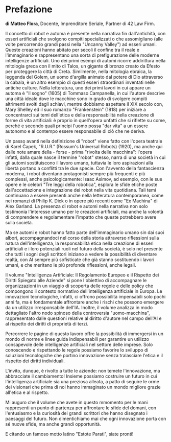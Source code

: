 # Prefazione

**di Matteo Flora**, Docente, Imprenditore Seriale, Partner di 42 Law Firm.  

Il concetto di robot e automa è presente nella narrativa fin dall'antichità, con esseri artificiali che svolgono compiti specializzati o che assomigliano (alle volte percorrendo grandi passi nella "Uncanny Valley") ad esseri umani. Queste creazioni hanno abitato per secoli il confine tra il reale e l'immaginario e rappresentano una sorta di prefigurazione delle moderne intelligenze artificiali.
Uno dei primi esempi di automi ricorre addirittura nella mitologia greca con il mito di Talos, un gigante di bronzo creato da Efesto per proteggere la città di Creta. Similmente, nella mitologia ebraica, la leggenda del Golem, un uomo d'argilla animato dal potere di Dio attraverso la cabala, è un altro esempio di questi esseri straordinari inventati nelle antiche culture.
Nella letteratura, uno dei primi lavori in cui appare un automa è "Il sogno" (1605) di Tommaso Campanella, in cui l'autore descrive una città ideale dove le macchine sono in grado di svolgere compiti altrimenti svolti dagli schiavi, mentre dobbiamo aspettare il XIX secolo con, Mary Shelley ed il suo romanzo "Frankenstein" (1818) per iniziare a concentrarci sui temi dell'etica e della responsabilità nella creazione di forme di vita artificiali: è proprio in quell'opera unfatti che si riflette su come, perché e secondo quali principi l'uomo possa "dar vita" a un essere autonomo e al contempo essere responsabile di ciò che ne deriva.

Un passo avanti nella definizione di "robot" viene fatto con l'opera teatrale di Karel Čapek, "R.U.R." (Rossum's Universal Robots) (1920), ma anche qui dalle note amare della - forse - prima "rivolta delle macchina": l'opera infatti, dalla quale nasce il termine "robot" stesso, narra di una società in cui gli automi sostituiscono il lavoro umano, tuttavia le loro aspirazioni alla libertà portano a conflitti tra le due specie. Con l'avvento della fantascienza moderna, i robot diventano protagonisti sempre più frequenti e più complessi, anche psicologicamente: Isaac Asimov, ad esempio, con le sue opere e le celebri "Tre leggi della robotica", esplora le sfide etiche poste dall'accettazione e integrazione dei robot nella vita quotidiana.
Tali temi continuano a essere presenti anche nella letteratura contemporanea, come nei romanzi di Philip K. Dick o in opere più recenti come "Ex Machina" di Alex Garland. La presenza di robot e automi nella narrativa non solo testimonia l'interesse umano per le creazioni artificiali, ma anche la volontà di comprendere e regolamentare l'impatto che queste potrebbero avere sulla società.

Ma se automi e robot hanno fatto parte dell'immaginario umano sin dai suoi albori, accompagnandoci nel corso della storia attraverso riflessioni sulla natura dell'intelligenza, la responsabilità etica nella creazione di esseri artificiali e i loro potenziali ruoli nel futuro della società, è solo nel presente che tutti i sogni degli scrittori iniziano a vedere la possibilità di diventare realtà, con AI sempre più sofisticate che già stanno sostituendo i lavori umani, e che meritano le più profonde riflessioni, anche legali.

Il volume "Intelligenza Artificiale: Il Regolamento Europeo e il Rispetto dei Diritti Spiegato alle Aziende" si pone l'obiettivo di accompagnare le organizzazioni in un viaggio di scoperta delle regole e delle policy che compongono il contesto normativo dell'intelligenza artificiale in Europa. Le innovazioni tecnologiche, infatti, ci offrono possibilità impensabili solo pochi anni fa, ma è fondamentale affrontare anche i rischi che possono emergere da un utilizzo irresponsabile dell'IA. Inoltre, il volume analizza in modo dettagliato l'altro nodo spinoso della controversia "uomo-macchina", rappresentato dalle questioni relative al diritto d'autore nel campo dell'AI e al rispetto dei diritti di proprietà di terzi. 

Percorrere le pagine di questo lavoro offre la possibilità di immergersi in un mondo di norme e linee guida indispensabili per garantire un utilizzo consapevole delle intelligenze artificiali nel settore delle imprese. Solo conoscendo e rispettando le regole possiamo favorire lo sviluppo di soluzioni tecnologiche che portino innovazione senza tralasciare l'etica e il rispetto dei diritti individuali.

L'invito, dunque, è rivolto a tutte le aziende: non temete l'innovazione, ma abbracciate il cambiamento! Insieme possiamo costruire un futuro in cui l'intelligenza artificiale sia una preziosa alleata, a patto di seguire le orme dei visionari che prima di noi hanno immaginato un mondo migliore grazie all'etica e al rispetto.

Mi auguro che il volume che avete in questo mmomento per le mani rappresenti un punto di partenza per affrontare le sfide del domani, con l'entusiasmo e la curiosità dei grandi scrittori che hanno disegnato i paesaggi del futuro. Non dimentichiamo mai che ogni innovazione porta con sé nuove sfide, ma anche grandi opportunità.

E citando un famoso motto latino "Estote Parati", siate pronti!